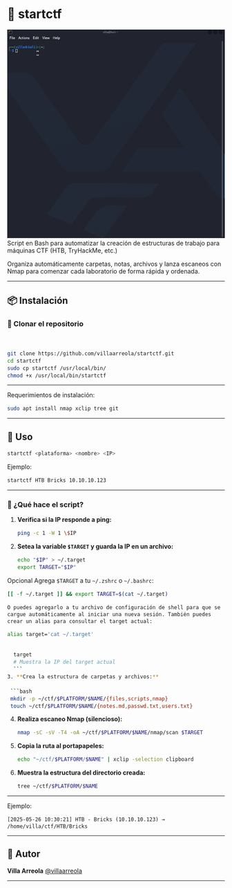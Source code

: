 # 🚀 startctf

![Demo](/demo.gif)
Script en Bash para automatizar la creación de estructuras de trabajo para máquinas CTF (HTB, TryHackMe, etc.)

Organiza automáticamente carpetas, notas, archivos y lanza escaneos con Nmap para comenzar cada laboratorio de forma rápida y ordenada.

---

## 📦 Instalación

### 🔁 Clonar el repositorio

```bash


git clone https://github.com/villaarreola/startctf.git
cd startctf
sudo cp startctf /usr/local/bin/
chmod +x /usr/local/bin/startctf
```

---
Requerimientos de instalación:
```bash
sudo apt install nmap xclip tree git
```

---

## 🚀 Uso

```bash
startctf <plataforma> <nombre> <IP>
```

Ejemplo:

```bash
startctf HTB Bricks 10.10.10.123
```

---

### 🔄 ¿Qué hace el script?

1. **Verifica si la IP responde a ping:**

   ```bash
   ping -c 1 -W 1 \$IP
   ```

2. **Setea la variable ****`$TARGET`**** y guarda la IP en un archivo:**

   ```bash
   echo "$IP" > ~/.target
   export TARGET="$IP"
   ```

  Opcional Agrega `$TARGET`  a tu `~/.zshrc` o `~/.bashrc`:

   ```bash
   [[ -f ~/.target ]] && export TARGET=$(cat ~/.target)
   ```
    O puedes agregarlo a tu archivo de configuración de shell para que se cargue automáticamente al iniciar una nueva sesión. También puedes crear un alias para consultar el target actual:

   ```bash
   alias target='cat ~/.target'
   ```
  ```bash 

    target
    # Muestra la IP del target actual
    ```
3. **Crea la estructura de carpetas y archivos:**

   ```bash
   mkdir -p ~/ctf/$PLATFORM/$NAME/{files,scripts,nmap}
   touch ~/ctf/$PLATFORM/$NAME/{notes.md,passwd.txt,users.txt}
   ```

4. **Realiza escaneo Nmap (silencioso):**

   ```bash
   nmap -sC -sV -T4 -oA ~/ctf/$PLATFORM/$NAME/nmap/scan $TARGET
   ```

5. **Copia la ruta al portapapeles:**

   ```bash
   echo "~/ctf/$PLATFORM/$NAME" | xclip -selection clipboard
   ```

6. **Muestra la estructura del directorio creada:**

   ```bash
   tree ~/ctf/$PLATFORM/$NAME
   ```

---

Ejemplo:

```
[2025-05-26 10:30:21] HTB - Bricks (10.10.10.123) → /home/villa/ctf/HTB/Bricks
```

---

## 🧠 Autor

**Villa Arreola**
[@villaarreola](https://github.com/villaarreola)

---

